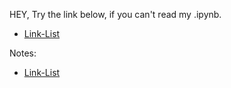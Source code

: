 HEY, Try the link below, if you can't read my .ipynb.
* [Link-List](https://nbviewer.jupyter.org/github/sefx5ever/SCU_DSA/blob/master/Week_1/Linked-List.ipynb)

Notes:
* [Link-List](https://hackmd.io/@9CYR6Dt4Spaq5KQt88pXvg/H1wfxQv_B)
